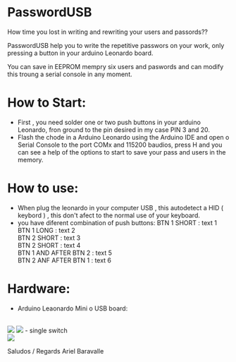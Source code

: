 # PasswordUSB

How time you lost in writing and rewriting your users and passords??

PasswordUSB  help you to write the repetitive passwors on your work, only pressing a button in your arduino Leonardo board.

You can save in EEPROM mempry six users and paswords and can modify this troung a serial console in any moment.

# How to Start:

- First ,  you need solder one or two push buttons in your arduino Leonardo, fron ground to the pin desired in my case PIN 3 and 20.
- Flash the chode in a Arduino Leonardo using the Arduino IDE  and open o Serial Console to the port COMx  and 115200 baudios,  press H  and you can see a help of the options to start to save your pass and users in the memory.


# How to use:

- When plug the leonardo in your computer USB ,  this autodetect a HID ( keybord ) ,  this don't afect to the normal use of your keyboard.
- you have diferent combination of push buttons:
  BTN 1 SHORT : text 1  
  BTN 1 LONG : text 2  
  BTN 2 SHORT : text 3  
  BTN 2 SHORT : text 4  
  BTN 1 AND AFTER BTN 2 : text 5  
  BTN 2 ANF AFTER BTN 1 : text 6
  
# Hardware:
- Arduino Leaonardo Mini o USB board:
<br>
<image src=https://github.com/ArielBaravalle/PasswordUSB/blob/master/IMAGES/leo1.jpg > <image src=https://github.com/ArielBaravalle/PasswordUSB/blob/master/IMAGES/leo2.jpg >
- single switch 
  <br>
  <image src=https://github.com/ArielBaravalle/PasswordUSB/blob/master/IMAGES/button.jpg >
    
  
Saludos / Regards
Ariel Baravalle
